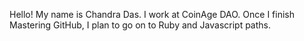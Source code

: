 Hello!  My name is Chandra Das.  I work at CoinAge DAO.
Once I finish Mastering GitHub, I plan to go on to Ruby and Javascript paths.
